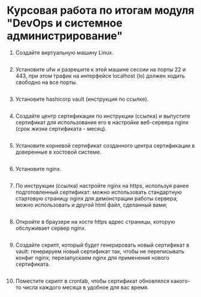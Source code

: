 # Курсовая работа по итогам модуля "DevOps и системное администрирование"

1. Создайте виртуальную машину Linux.
```

```

2. Установите ufw и разрешите к этой машине сессии на порты 22 и 443, при этом трафик на интерфейсе localhost (lo) должен ходить свободно на все порты.
```

```

3. Установите hashicorp vault (инструкция по ссылке).
```

```

4. Cоздайте центр сертификации по инструкции (ссылка) и выпустите сертификат для использования его в настройке веб-сервера nginx (срок жизни сертификата - месяц).
```

```

5. Установите корневой сертификат созданного центра сертификации в доверенные в хостовой системе.
```

```

6. Установите nginx.
```

```

7. По инструкции (ссылка) настройте nginx на https, используя ранее подготовленный сертификат:
можно использовать стандартную стартовую страницу nginx для демонстрации работы сервера;
можно использовать и другой html файл, сделанный вами;
```

```

8. Откройте в браузере на хосте https адрес страницы, которую обслуживает сервер nginx.
```

```

9. Создайте скрипт, который будет генерировать новый сертификат в vault:
генерируем новый сертификат так, чтобы не переписывать конфиг nginx;
перезапускаем nginx для применения нового сертификата.
```

```

10. Поместите скрипт в crontab, чтобы сертификат обновлялся какого-то числа каждого месяца в удобное для вас время.
```

```
